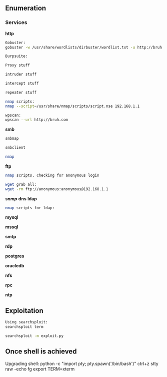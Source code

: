 

## Enumeration

### Services
**http**
```sh
Gobuster:
gobuster -w /usr/share/wordlists/dirbuster/wordlist.txt -u http://bruh.com -x php -t 80
```

```sh
Burpsuite:

Proxy stuff

intruder stuff

intercept stuff

repeater stuff
```

```sh
nmap scripts:
nmap --script=/usr/share/nmap/scripts/script.nse 192.168.1.1 
```

```sh
wpscan:
wpscan --url http://bruh.com
```

**smb**
```sh
smbmap
```

```sh
smbclient
```

```sh
nmap
```



**ftp**

```sh
nmap scripts, checking for anonymous login
```
```sh
wget grab all:
wget -rm ftp://anonymous:anonymous@192.168.1.1
```

***snmp***
**dns**
**ldap**
```sh
nmap scripts for ldap:

```

**mysql**

**mssql**

**smtp**

**rdp**

**postgres**

**oracledb**

**nfs**

**rpc**

**ntp**






## Exploitation

```sh
Using searchsploit:
searchsploit term

searchsploit -m exploit.py
```


## Once shell is achieved

Upgrading shell:
python -c "import pty; pty.spawn('/bin/bash')"
ctrl+z
stty raw -echo
fg
export TERM=xterm
